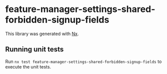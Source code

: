 # feature-manager-settings-shared-forbidden-signup-fields

This library was generated with [Nx](https://nx.dev).

## Running unit tests

Run `nx test feature-manager-settings-shared-forbidden-signup-fields` to execute the unit tests.
